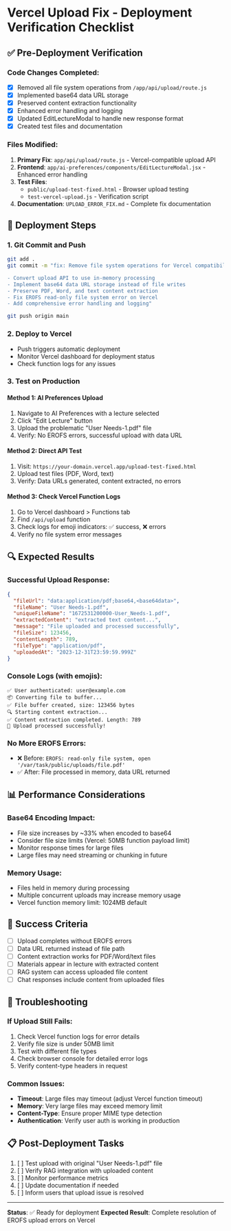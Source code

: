 # Vercel Upload Fix - Deployment Verification Checklist

## ✅ Pre-Deployment Verification

### Code Changes Completed:
- [x] Removed all file system operations from `/app/api/upload/route.js`
- [x] Implemented base64 data URL storage
- [x] Preserved content extraction functionality  
- [x] Enhanced error handling and logging
- [x] Updated EditLectureModal to handle new response format
- [x] Created test files and documentation

### Files Modified:
1. **Primary Fix**: `app/api/upload/route.js` - Vercel-compatible upload API
2. **Frontend**: `app/ai-preferences/components/EditLectureModal.jsx` - Enhanced error handling
3. **Test Files**: 
   - `public/upload-test-fixed.html` - Browser upload testing
   - `test-vercel-upload.js` - Verification script
4. **Documentation**: `UPLOAD_ERROR_FIX.md` - Complete fix documentation

## 🚀 Deployment Steps

### 1. Git Commit and Push
```bash
git add .
git commit -m "fix: Remove file system operations for Vercel compatibility

- Convert upload API to use in-memory processing
- Implement base64 data URL storage instead of file writes
- Preserve PDF, Word, and text content extraction
- Fix EROFS read-only file system error on Vercel
- Add comprehensive error handling and logging"

git push origin main
```

### 2. Deploy to Vercel
- Push triggers automatic deployment
- Monitor Vercel dashboard for deployment status
- Check function logs for any issues

### 3. Test on Production

#### Method 1: AI Preferences Upload
1. Navigate to AI Preferences with a lecture selected
2. Click "Edit Lecture" button
3. Upload the problematic "User Needs-1.pdf" file
4. Verify: No EROFS errors, successful upload with data URL

#### Method 2: Direct API Test
1. Visit: `https://your-domain.vercel.app/upload-test-fixed.html`
2. Upload test files (PDF, Word, text)
3. Verify: Data URLs generated, content extracted, no errors

#### Method 3: Check Vercel Function Logs
1. Go to Vercel dashboard > Functions tab
2. Find `/api/upload` function
3. Check logs for emoji indicators: ✅ success, ❌ errors
4. Verify no file system error messages

## 🔍 Expected Results

### Successful Upload Response:
```json
{
  "fileUrl": "data:application/pdf;base64,<base64data>",
  "fileName": "User Needs-1.pdf",
  "uniqueFileName": "1672531200000-User_Needs-1.pdf",
  "extractedContent": "extracted text content...",
  "message": "File uploaded and processed successfully",
  "fileSize": 123456,
  "contentLength": 789,
  "fileType": "application/pdf",
  "uploadedAt": "2023-12-31T23:59:59.999Z"
}
```

### Console Logs (with emojis):
```
✅ User authenticated: user@example.com
📦 Converting file to buffer...
✅ File buffer created, size: 123456 bytes
🔍 Starting content extraction...
✅ Content extraction completed. Length: 789
🎉 Upload processed successfully!
```

### No More EROFS Errors:
- ❌ Before: `EROFS: read-only file system, open '/var/task/public/uploads/file.pdf'`
- ✅ After: File processed in memory, data URL returned

## 📊 Performance Considerations

### Base64 Encoding Impact:
- File size increases by ~33% when encoded to base64
- Consider file size limits (Vercel: 50MB function payload limit)
- Monitor response times for large files
- Large files may need streaming or chunking in future

### Memory Usage:
- Files held in memory during processing
- Multiple concurrent uploads may increase memory usage
- Vercel function memory limit: 1024MB default

## 🎯 Success Criteria

- [ ] Upload completes without EROFS errors
- [ ] Data URL returned instead of file path
- [ ] Content extraction works for PDF/Word/text files
- [ ] Materials appear in lecture with extracted content
- [ ] RAG system can access uploaded file content
- [ ] Chat responses include content from uploaded files

## 🚨 Troubleshooting

### If Upload Still Fails:
1. Check Vercel function logs for error details
2. Verify file size is under 50MB limit
3. Test with different file types
4. Check browser console for detailed error logs
5. Verify content-type headers in request

### Common Issues:
- **Timeout**: Large files may timeout (adjust Vercel function timeout)
- **Memory**: Very large files may exceed memory limit
- **Content-Type**: Ensure proper MIME type detection
- **Authentication**: Verify user auth is working in production

## 📋 Post-Deployment Tasks

1. [ ] Test upload with original "User Needs-1.pdf" file
2. [ ] Verify RAG integration with uploaded content
3. [ ] Monitor performance metrics
4. [ ] Update documentation if needed
5. [ ] Inform users that upload issue is resolved

---

**Status**: ✅ Ready for deployment
**Expected Result**: Complete resolution of EROFS upload errors on Vercel
